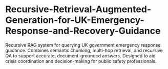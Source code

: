 # Recursive-Retrieval-Augmented-Generation-for-UK-Emergency-Response-and-Recovery-Guidance
Recursive RAG system for querying UK government emergency response guidance. Combines semantic chunking, multi-hop retrieval, and recursive QA to support accurate, document-grounded answers. Designed to aid crisis coordination and decision-making for public safety professionals.
